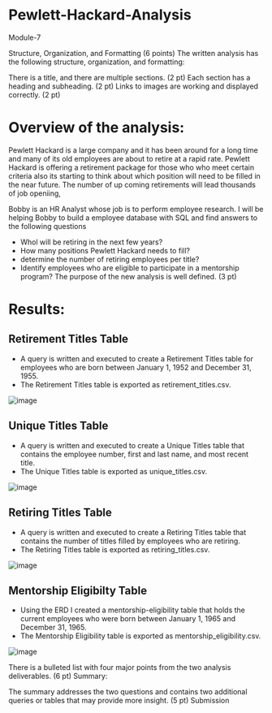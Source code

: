 # Pewlett-Hackard-Analysis
Module-7

Structure, Organization, and Formatting (6 points)
The written analysis has the following structure, organization, and formatting:

There is a title, and there are multiple sections. (2 pt)
Each section has a heading and subheading. (2 pt)
Links to images are working and displayed correctly. (2 pt)


# Overview of the analysis:

Pewlett Hackard is a large company and it has been around for a long time and many of its old employees are about to retire at a rapid rate. Pewlett Hackard is offering a retirement package for those who who meet certain criteria also its starting to think about which position will need to be filled in the near future. The number of up coming retirements will lead thousands of job openiing,

Bobby is an HR Analyst whose job is to perform employee research. I will be helping Bobby to build a employee database with SQL and find answers to the following questions
* Whol will be retiring in the next few years?
* How many positions Pewlett Hackard needs to fill?
* determine the number of retiring employees per title?
* Identify employees who are eligible to participate in a mentorship program? 
The purpose of the new analysis is well defined. (3 pt)


# Results:

## Retirement Titles Table
* A query is written and executed to create a Retirement Titles table for employees who are born between January 1, 1952 and December 31, 1955. 
* The Retirement Titles table is exported as retirement_titles.csv. 

![image](https://user-images.githubusercontent.com/105535250/182487599-344319c8-c997-4802-8671-9a099a4b354c.png)


## Unique Titles Table
* A query is written and executed to create a Unique Titles table that contains the employee number, first and last name, and most recent title. 
* The Unique Titles table is exported as unique_titles.csv.

![image](https://user-images.githubusercontent.com/105535250/182487718-bd6ba48c-3e70-46b2-95f2-54357e7918b2.png)


## Retiring Titles Table
* A query is written and executed to create a Retiring Titles table that contains the number of titles filled by employees who are retiring. 
* The Retiring Titles table is exported as retiring_titles.csv.

![image](https://user-images.githubusercontent.com/105535250/182487472-a081c851-f141-4cb1-af57-f7275dcf2cc3.png)


## Mentorship Eligibilty Table
* Using the ERD I created a mentorship-eligibility table that holds the current employees who were born between January 1, 1965 and December 31, 1965.
* The Mentorship Eligibility table is exported as mentorship_eligibility.csv.

![image](https://user-images.githubusercontent.com/105535250/182487264-f0e77ad4-7051-410d-89f7-98bdfe7da36f.png)


There is a bulleted list with four major points from the two analysis deliverables. (6 pt)
Summary:

The summary addresses the two questions and contains two additional queries or tables that may provide more insight. (5 pt)
Submission
